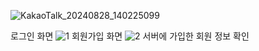 ![KakaoTalk_20240828_140225099](https://github.com/user-attachments/assets/1450ac3c-aa11-4e9e-84b9-102374793c33)

로그인 화면 
![1](https://github.com/user-attachments/assets/7043558c-ea2f-4bb6-af0c-2c553acb02af)
회원가입 화면
![2](https://github.com/user-attachments/assets/1d4d533f-34c1-4c3e-b8ae-8017a73bc3c9)
서버에 가입한 회원 정보 확인
